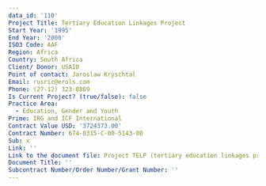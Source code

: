 ```yaml
---
data_id: '110'
Project Title: Tertiary Education Linkages Project
Start Year: '1995'
End Year: '2000'
ISO3 Code: AAF
Region: Africa
Country: South Africa
Client/ Donor: USAID
Point of contact: Jaroslaw Kryschtal
Email: rusric@erols.com
Phone: (27-12) 323-8869
Is Current Project? (true/false): false
Practice Area:
  - Education, Gender and Youth
Prime: IRG and ICF International
Contract Value USD: '3724373.00'
Contract Number: 674-0315-C-00-5143-00
Sub: x
Link: ''
Link to the document file: Project TELP (tertiary education linkages project) completion report
Document Title: ''
Subcontract Number/Order Number/Grant Number: ''
---
```


